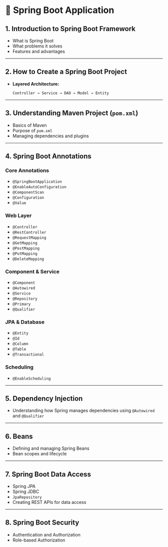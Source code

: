 # 🌱 Spring Boot Application

## 1. Introduction to Spring Boot Framework

* What is Spring Boot
* What problems it solves
* Features and advantages

---

## 2. How to Create a Spring Boot Project

* **Layered Architecture:**

  ```
  Controller → Service → DAO → Model → Entity
  ```

---

## 3. Understanding Maven Project (`pom.xml`)

* Basics of Maven
* Purpose of `pom.xml`
* Managing dependencies and plugins

---

## 4. Spring Boot Annotations

### Core Annotations

* `@SpringBootApplication`
* `@EnableAutoConfiguration`
* `@ComponentScan`
* `@Configuration`
* `@Value`

### Web Layer

* `@Controller`
* `@RestController`
* `@RequestMapping`
* `@GetMapping`
* `@PostMapping`
* `@PutMapping`
* `@DeleteMapping`

### Component & Service

* `@Component`
* `@Autowired`
* `@Service`
* `@Repository`
* `@Primary`
* `@Qualifier`

### JPA & Database

* `@Entity`
* `@Id`
* `@Column`
* `@Table`
* `@Transactional`

### Scheduling

* `@EnableScheduling`

---

## 5. Dependency Injection

* Understanding how Spring manages dependencies using `@Autowired` and `@Qualifier`

---

## 6. Beans

* Defining and managing Spring Beans
* Bean scopes and lifecycle

---

## 7. Spring Boot Data Access

* Spring JPA
* Spring JDBC
* `JpaRepository`
* Creating REST APIs for data access

---

## 8. Spring Boot Security

* Authentication and Authorization
* Role-based Authorization
